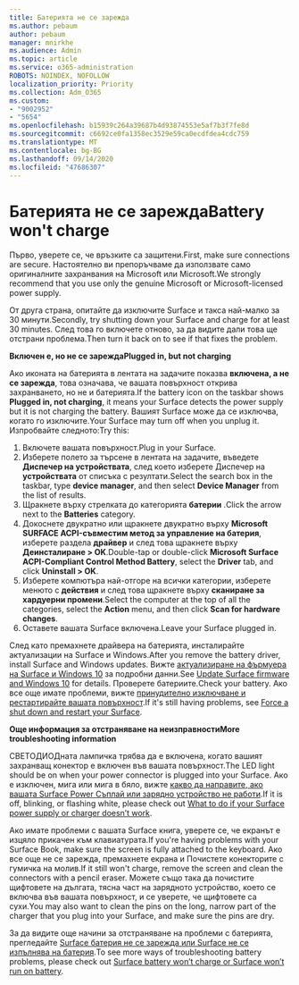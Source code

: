 ```yaml
---
title: Батерията не се зарежда
ms.author: pebaum
author: pebaum
manager: mnirkhe
ms.audience: Admin
ms.topic: article
ms.service: o365-administration
ROBOTS: NOINDEX, NOFOLLOW
localization_priority: Priority
ms.collection: Adm_O365
ms.custom:
- "9002952"
- "5654"
ms.openlocfilehash: b15939c264a39687b4d93874553e5af7b3f7fe8d
ms.sourcegitcommit: c6692ce0fa1358ec3529e59ca0ecdfdea4cdc759
ms.translationtype: MT
ms.contentlocale: bg-BG
ms.lasthandoff: 09/14/2020
ms.locfileid: "47686307"
---
```

# <a name="battery-wont-charge"></a><span data-ttu-id="49c27-102">Батерията не се зарежда</span><span class="sxs-lookup"><span data-stu-id="49c27-102">Battery won't charge</span></span>

<span data-ttu-id="49c27-103">Първо, уверете се, че връзките са защитени.</span><span class="sxs-lookup"><span data-stu-id="49c27-103">First, make sure connections are secure.</span></span> <span data-ttu-id="49c27-104">Настоятелно ви препоръчваме да използвате само оригиналните захранвания на Microsoft или Microsoft.</span><span class="sxs-lookup"><span data-stu-id="49c27-104">We strongly recommend that you use only the genuine Microsoft or Microsoft-licensed power supply.</span></span>

<span data-ttu-id="49c27-105">От друга страна, опитайте да изключите Surface и такса най-малко за 30 минути.</span><span class="sxs-lookup"><span data-stu-id="49c27-105">Secondly, try shutting down your Surface and charge for at least 30 minutes.</span></span> <span data-ttu-id="49c27-106">След това го включете отново, за да видите дали това ще отстрани проблема.</span><span class="sxs-lookup"><span data-stu-id="49c27-106">Then turn it back on to see if that fixes the problem.</span></span>

<span data-ttu-id="49c27-107">**Включен е, но не се зарежда**</span><span class="sxs-lookup"><span data-stu-id="49c27-107">**Plugged in, but not charging**</span></span>

<span data-ttu-id="49c27-108">Ако иконата на батерията в лентата на задачите показва **включена, а не се зарежда**, това означава, че вашата повърхност открива захранването, но не и батерията.</span><span class="sxs-lookup"><span data-stu-id="49c27-108">If the battery icon on the taskbar shows **Plugged in, not charging**, it means your Surface detects the power supply but it is not charging the battery.</span></span> <span data-ttu-id="49c27-109">Вашият Surface може да се изключва, когато го изключите.</span><span class="sxs-lookup"><span data-stu-id="49c27-109">Your Surface may turn off when you unplug it.</span></span> <span data-ttu-id="49c27-110">Изпробвайте следното:</span><span class="sxs-lookup"><span data-stu-id="49c27-110">Try this:</span></span>

1. <span data-ttu-id="49c27-111">Включете вашата повърхност.</span><span class="sxs-lookup"><span data-stu-id="49c27-111">Plug in your Surface.</span></span>
2. <span data-ttu-id="49c27-112">Изберете полето за търсене в лентата на задачите, въведете **Диспечер на устройствата**, след което изберете Диспечер на **устройствата** от списъка с резултати.</span><span class="sxs-lookup"><span data-stu-id="49c27-112">Select the search box in the taskbar, type **device manager**, and then select **Device Manager** from the list of results.</span></span>
3. <span data-ttu-id="49c27-113">Щракнете върху стрелката до категорията **батерии** .</span><span class="sxs-lookup"><span data-stu-id="49c27-113">Click the arrow next to the **Batteries** category.</span></span>
4. <span data-ttu-id="49c27-114">Докоснете двукратно или щракнете двукратно върху **Microsoft SURFACE ACPI-съвместим метод за управление на батерия**, изберете раздела **драйвер** и след това щракнете върху **Деинсталиране > OK**.</span><span class="sxs-lookup"><span data-stu-id="49c27-114">Double-tap or double-click **Microsoft Surface ACPI-Compliant Control Method Battery**, select the **Driver** tab, and click **Uninstall > OK**.</span></span>
5. <span data-ttu-id="49c27-115">Изберете компютъра най-отгоре на всички категории, изберете менюто с **действия** и след това щракнете върху **сканиране за хардуерни промени**.</span><span class="sxs-lookup"><span data-stu-id="49c27-115">Select the computer at the top of all the categories, select the **Action** menu, and then click **Scan for hardware changes**.</span></span>
6. <span data-ttu-id="49c27-116">Оставете вашата Surface включена.</span><span class="sxs-lookup"><span data-stu-id="49c27-116">Leave your Surface plugged in.</span></span>

<span data-ttu-id="49c27-117">След като премахнете драйвера на батерията, инсталирайте актуализации на Surface и Windows.</span><span class="sxs-lookup"><span data-stu-id="49c27-117">After you remove the battery driver, install Surface and Windows updates.</span></span> <span data-ttu-id="49c27-118">Вижте [актуализиране на фърмуера на Surface и Windows 10](https://support.microsoft.com/help/4023505) за подробни данни.</span><span class="sxs-lookup"><span data-stu-id="49c27-118">See [Update Surface firmware and Windows 10](https://support.microsoft.com/help/4023505) for details.</span></span> <span data-ttu-id="49c27-119">Проверете батериите.</span><span class="sxs-lookup"><span data-stu-id="49c27-119">Check your battery.</span></span> <span data-ttu-id="49c27-120">Ако все още имате проблеми, вижте [принудително изключване и рестартирайте вашата повърхност](https://support.microsoft.com/help/4036280/surface-force-a-shut-down-and-restart-your-surface).</span><span class="sxs-lookup"><span data-stu-id="49c27-120">If it's still having problems, see [Force a shut down and restart your Surface](https://support.microsoft.com/help/4036280/surface-force-a-shut-down-and-restart-your-surface).</span></span>

<span data-ttu-id="49c27-121">**Още информация за отстраняване на неизправности**</span><span class="sxs-lookup"><span data-stu-id="49c27-121">**More troubleshooting information**</span></span>

<span data-ttu-id="49c27-122">СВЕТОДИОДната лампичка трябва да е включена, когато вашият захранващ конектор е включен във вашата повърхност.</span><span class="sxs-lookup"><span data-stu-id="49c27-122">The LED light should be on when your power connector is plugged into your Surface.</span></span> <span data-ttu-id="49c27-123">Ако е изключен, мига или мига в бяло, вижте [какво да направите, ако вашата Surface Power Съплай или зарядно устройство не работи](https://support.microsoft.com/help/4484763/surface-fix-issues-with-your-power-supply).</span><span class="sxs-lookup"><span data-stu-id="49c27-123">If it is off, blinking, or flashing white, please check out [What to do if your Surface power supply or charger doesn’t work](https://support.microsoft.com/help/4484763/surface-fix-issues-with-your-power-supply).</span></span> 

<span data-ttu-id="49c27-124">Ако имате проблеми с вашата Surface книга, уверете се, че екранът е изцяло прикачен към клавиатурата.</span><span class="sxs-lookup"><span data-stu-id="49c27-124">If you're having problems with your Surface Book, make sure the screen is fully attached to the keyboard.</span></span> <span data-ttu-id="49c27-125">Ако все още не се зарежда, премахнете екрана и Почистете конекторите с гумичка на молив.</span><span class="sxs-lookup"><span data-stu-id="49c27-125">If it still won't charge, remove the screen and clean the connectors with a pencil eraser.</span></span> <span data-ttu-id="49c27-126">Можете също така да почистите щифтовете на дългата, тясна част на зарядното устройство, което се включва във вашата повърхност, и се уверете, че щифтовете са сухи.</span><span class="sxs-lookup"><span data-stu-id="49c27-126">You may also want to clean the pins on the long, narrow part of the charger that you plug into your Surface, and make sure the pins are dry.</span></span>

<span data-ttu-id="49c27-127">За да видите още начини за отстраняване на проблеми с батерията, прегледайте [Surface батерия не се зарежда или Surface не се изпълнява на батерия](https://support.microsoft.com/help/4023536/surface-surface-battery-wont-charge).</span><span class="sxs-lookup"><span data-stu-id="49c27-127">To see more ways of troubleshooting battery problems, please check out [Surface battery won’t charge or Surface won’t run on battery](https://support.microsoft.com/help/4023536/surface-surface-battery-wont-charge).</span></span>
